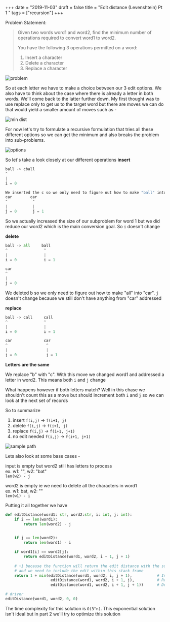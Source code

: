 +++
date = "2019-11-03"
draft = false
title = "Edit distance (Levenshtein) Pt 1 "
tags = ["recursion"]
+++

Problem Statement:
> Given two words word1 and word2, find the minimum number of operations required to convert word1 to word2.
>
> You have the following 3 operations permitted on a word:
>
> 1. Insert a character
> 2. Delete a character
> 3. Replace a character


![problem](/images/p23/problem.png)

So at each letter we have to make a choice between our 3 edit options. We also have to think about the case where there is already a letter in both words. We'll come back to the latter further down. My first thought was to use replace only to get us to the target word but there are moves we can do that would yield a smaller amount of moves such as - 

![min dist](/images/p23/min_dist.png)


For now let's try to formulate a recursive formulation that tries all these different options so we can get the minimum and also breaks the problem into sub-problems.

![options](/images/p23/options.png)

So let's take a look closely at our different operations
**insert**

```python
ball -> cball
^
|
i = 0

We inserted the c so we only need to figure out how to make "ball" into "ar"
car        car 
^           ^
|           |
j = 0       j = 1
```

So we actually increased the size of our subproblem for word 1 but we did reduce our word2 which is the main conversion goal. 
So `i` doesn't change

**delete**

```python
ball -> all     ball
^                ^
|                |
i = 0            i = 1

car         
^           
|          
j = 0       
```

We deleted b so we only need to figure out how to make "all" into "car". 
`j` doesn't change because we still don't have anything from "car" addressed

**replace**


```python
ball -> call     call
^                ^
|                |
i = 0            i = 1

car              car
^                 ^
|                 |
j = 0             j = 1 
```

**Letters are the same**

We replace "b" with "c". With this move we changed word1 and addressed a letter in word2.
This means both `i` and `j` change

What happens however if both letters match? Well in this chase we shouldn't count this as a move but should increment both `i` and `j` so we can look at the next set of records

So to summarize

1. insert `f(i,j)` -> `f(i+1, j)`
2. delete `f(i,j)` -> `f(i+1, j)`
3. replace `f(i,j)` -> `f(i+1, j+1)`
4. no edit needed `f(i,j)` -> `f(i+1, j+1)`

![sample path](/images/p23/recursive_path.png)

Lets also look at some base cases - 

input is empty but word2 still has letters to process  
ex. w1: "", w2: "bat"  
    `len(w2) - j` 

word2 is empty ie we need to delete all the characters in word1  
ex. w1: bat, w2: ""  
    `len(w1) - i`  

Putting it all together we have
```python
def editDistance(word1: str, word2:str, i: int, j: int):
    if i == len(word1): 
        return len(word2) - j
    

    if j == len(word2): 
        return len(word1) - i 

    if word1[i] == word2[j]:
        return editDistance(word1, word2, i + 1, j + 1) 
        
    # +1 because the function will return the edit distance with the subset of letters
    # and we need to include the edit within this stack frame
    return 1 + min(editDistance(word1, word2, i, j + 1),           # Insert 
                    editDistance(word1, word2, i + 1, j),          # Replace 
                    editDistance(word1, word2, i + 1, j + 1))      # Delete

# driver
editDistance(word1, word2, 0, 0)
```

The time complexity for this solution is `O(3^n)`. This exponential solution isn't ideal but in part 2 we'll try to optimize this solution
